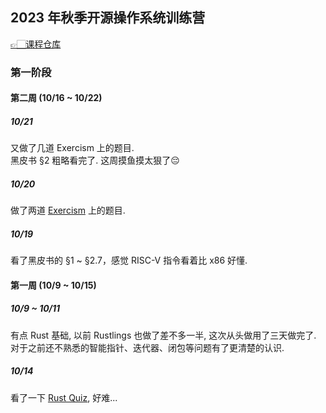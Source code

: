 ## 2023 年秋季开源操作系统训练营

[👉🏻课程仓库](https://github.com/LearningOS/rust-based-os-comp2023)

### 第一阶段

#### 第二周 (10/16 ~ 10/22)

##### 10/21
又做了几道 Exercism 上的题目.  
黑皮书 §2 粗略看完了. 这周摸鱼摸太狠了😔  

##### 10/20
做了两道 [Exercism](https://exercism.org/tracks/rust) 上的题目.  

##### 10/19
看了黑皮书的 §1 ~ §2.7，感觉 RISC-V 指令看着比 x86 好懂.  


#### 第一周 (10/9 ~ 10/15)

##### 10/9 ~ 10/11
有点 Rust 基础, 以前 Rustlings 也做了差不多一半, 这次从头做用了三天做完了.  
对于之前还不熟悉的智能指针、迭代器、闭包等问题有了更清楚的认识.  

##### 10/14
看了一下 [Rust Quiz](https://dtolnay.github.io/rust-quiz), 好难...  